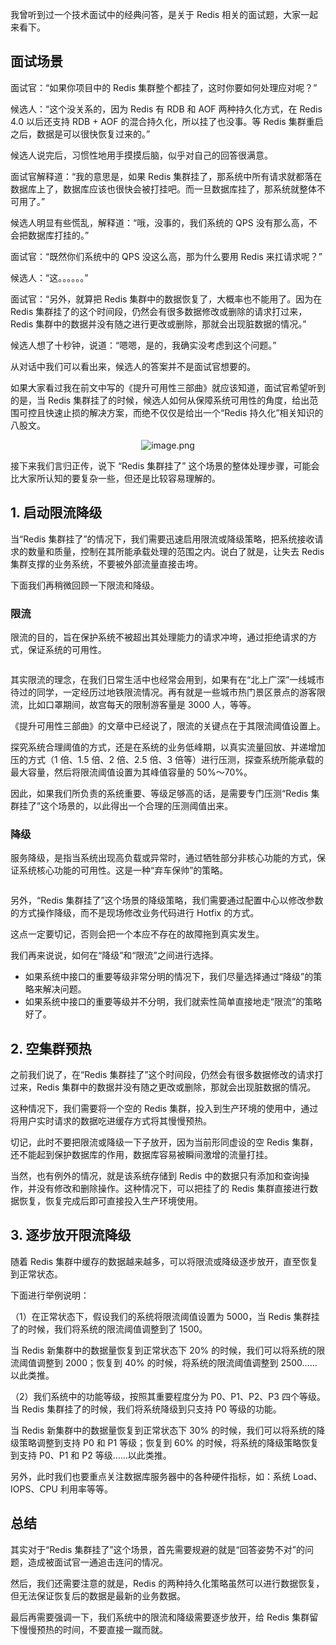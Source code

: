 我曾听到过一个技术面试中的经典问答，是关于 Redis 相关的面试题，大家一起来看下。



## 面试场景

面试官：“如果你项目中的 Redis 集群整个都挂了，这时你要如何处理应对呢？”

候选人：“这个没关系的，因为 Redis 有 RDB 和 AOF 两种持久化方式，在 Redis 4.0 以后还支持 RDB + AOF 的混合持久化，所以挂了也没事。等 Redis 集群重启之后，数据是可以很快恢复过来的。”

候选人说完后，习惯性地用手摸摸后脑，似乎对自己的回答很满意。

面试官解释道：“我的意思是，如果 Redis 集群挂了，那系统中所有请求就都落在数据库上了，数据库应该也很快会被打挂吧。而一旦数据库挂了，那系统就整体不可用了。”

候选人明显有些慌乱，解释道：“哦，没事的，我们系统的 QPS 没有那么高，不会把数据库打挂的。”

面试官：“既然你们系统中的 QPS 没这么高，那为什么要用 Redis 来扛请求呢？”

候选人：“这。。。。。。”

面试官：“另外，就算把 Redis 集群中的数据恢复了，大概率也不能用了。因为在 Redis 集群挂了的这个时间段，仍然会有很多数据修改或删除的请求打过来，Redis 集群中的数据并没有随之进行更改或删除，那就会出现脏数据的情况。”

候选人想了十秒钟，说道：“嗯嗯，是的，我确实没考虑到这个问题。”

从对话中我们可以看出来，候选人的答案并不是面试官想要的。

如果大家看过我在前文中写的《提升可用性三部曲》就应该知道，面试官希望听到的是，当 Redis 集群挂了的时候，候选人如何从保障系统可用性的角度，给出范围可控且快速止损的解决方案，而绝不仅仅是给出一个“Redis 持久化”相关知识的八股文。

<p align=center><img src="https://p9-juejin.byteimg.com/tos-cn-i-k3u1fbpfcp/b618bcba094b4f7583ec0c6eb7231f1c~tplv-k3u1fbpfcp-jj-mark:0:0:0:0:q75.image#?w=1117&h=512&s=96079&e=png&b=fffbfb" alt="image.png"  /></p>



接下来我们言归正传，说下 “Redis 集群挂了” 这个场景的整体处理步骤，可能会比大家所认知的要复杂一些，但还是比较容易理解的。



## 1. 启动限流降级

当“Redis 集群挂了”的情况下，我们需要迅速启用限流或降级策略，把系统接收请求的数量和质量，控制在其所能承载处理的范围之内。说白了就是，让失去 Redis 集群支撑的业务系统，不要被外部流量直接击垮。

下面我们再稍微回顾一下限流和降级。



### 限流

限流的目的，旨在保护系统不被超出其处理能力的请求冲垮，通过拒绝请求的方式，保证系统的可用性。

<p align=center><img src="https://p3-juejin.byteimg.com/tos-cn-i-k3u1fbpfcp/2ea1a8e448a040c59b8e5652ad37a4fb~tplv-k3u1fbpfcp-jj-mark:0:0:0:0:q75.image#?w=495&h=381&s=56681&e=png&b=ffffff" alt=""  /></p>



其实限流的理念，在我们日常生活中也经常会用到，如果有在“北上广深”一线城市待过的同学，一定经历过地铁限流情况。再有就是一些城市热门景区景点的游客限流，比如口罩期间，故宫每天的限制游客量是 3000 人，等等。

《提升可用性三部曲》的文章中已经说了，限流的关键点在于其限流阈值设置上。

探究系统合理阈值的方式，还是在系统的业务低峰期，以真实流量回放、并递增加压的方式（1 倍、1.5 倍、2 倍、2.5 倍、3 倍等）进行压测，探查系统所能承载的最大容量，然后将限流阈值设置为其峰值容量的 50%～70%。

因此，如果我们所负责的系统重要、等级足够高的话，是需要专门压测“Redis 集群挂了”这个场景的，以此得出一个合理的压测阈值出来。

### 降级

服务降级，是指当系统出现高负载或异常时，通过牺牲部分非核心功能的方式，保证系统核心功能的可用性。这是一种“弃车保帅”的策略。

<p align=center><img src="https://p3-juejin.byteimg.com/tos-cn-i-k3u1fbpfcp/86ba2347febd4a578a3311975999a78f~tplv-k3u1fbpfcp-jj-mark:0:0:0:0:q75.image#?w=630&h=404&s=47779&e=png&b=ffffff" alt=""  /></p>



另外，“Redis 集群挂了”这个场景的降级策略，我们需要通过配置中心以修改参数的方式操作降级，而不是现场修改业务代码进行 Hotfix 的方式。

这点一定要切记，否则会把一个本应不存在的故障拖到真实发生。 

我们再来说说，如何在“降级”和“限流”之间进行选择。

- 如果系统中接口的重要等级非常分明的情况下，我们尽量选择通过“降级”的策略来解决问题。
- 如果系统中接口的重要等级并不分明，我们就索性简单直接地走“限流”的策略好了。



## 2. 空集群预热

之前我们说了，在“Redis 集群挂了”这个时间段，仍然会有很多数据修改的请求打过来，Redis 集群中的数据并没有随之更改或删除，那就会出现脏数据的情况。

这种情况下，我们需要将一个空的 Redis 集群，投入到生产环境的使用中，通过将用户实时请求的数据吃进缓存方式将其慢慢预热。

切记，此时不要把限流或降级一下子放开，因为当前形同虚设的空 Redis 集群，还不能起到保护数据库的作用，数据库容易被瞬间激增的流量打挂。

当然，也有例外的情况，就是该系统存储到 Redis 中的数据只有添加和查询操作，并没有修改和删除操作。这种情况下，可以把挂了的 Redis 集群直接进行数据恢复，恢复完成后即可直接投入生产环境使用。

## 3. 逐步放开限流降级

随着 Redis 集群中缓存的数据越来越多，可以将限流或降级逐步放开，直至恢复到正常状态。

下面进行举例说明：

（1）在正常状态下，假设我们的系统将限流阈值设置为 5000，当 Redis 集群挂了的时候，我们将系统的限流阈值调整到了 1500。

当 Redis 新集群中的数据量恢复到正常状态下 20% 的时候，我们可以将系统的限流阈值调整到 2000；恢复到 40% 的时候，将系统的限流阈值调整到 2500……以此类推。

（2）我们系统中的功能等级，按照其重要程度分为 P0、P1、P2、P3 四个等级。当 Redis 集群挂了的时候，我们将系统降级到只支持 P0 等级的功能。

当 Redis 新集群中的数据量恢复到正常状态下 30% 的时候，我们可以将系统的降级策略调整到支持 P0 和 P1 等级；恢复到 60% 的时候，将系统的降级策略恢复到支持 P0、P1 和 P2 等级……以此类推。

另外，此时我们也要重点关注数据库服务器中的各种硬件指标，如：系统 Load、IOPS、CPU 利用率等等。




## 总结

其实对于“Redis 集群挂了”这个场景，首先需要规避的就是“回答姿势不对”的问题，造成被面试官一通追击连问的情况。

然后，我们还需要注意的就是，Redis 的两种持久化策略虽然可以进行数据恢复，但无法保证恢复后的数据是最新的业务数据。

最后再需要强调一下，我们系统中的限流和降级需要逐步放开，给 Redis 集群留下慢慢预热的时间，不要直接一蹴而就。